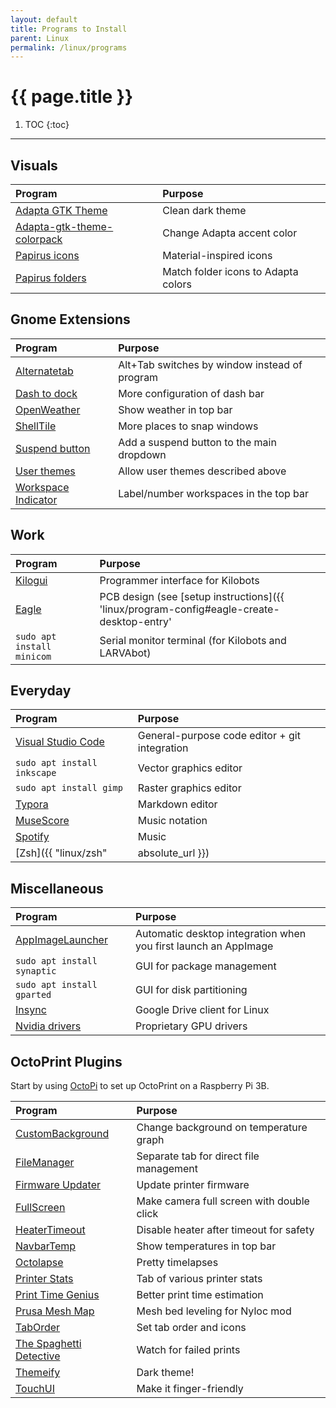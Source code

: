 ```yaml
---
layout: default
title: Programs to Install
parent: Linux
permalink: /linux/programs
---
```


# {{ page.title }}

1. TOC
{:toc}

---

## Visuals

| Program                                                                       | Purpose                             |
| :---------------------------------------------------------------------------- | :---------------------------------- |
| [Adapta GTK Theme](https://github.com/adapta-project/adapta-gtk-theme)        | Clean dark theme                    |
| [Adapta-gtk-theme-colorpack](https://www.gnome-look.org/p/1190851/)           | Change Adapta accent color          |
| [Papirus icons](https://github.com/PapirusDevelopmentTeam/papirus-icon-theme) | Material-inspired icons             |
| [Papirus folders](https://github.com/PapirusDevelopmentTeam/papirus-folders)  | Match folder icons to Adapta colors |


## Gnome Extensions

| Program                                                                               | Purpose                                       |
| :------------------------------------------------------------------------------------ | :-------------------------------------------- |
| [Alternatetab](https://extensions.gnome.org/extension/15/alternatetab/)               | Alt+Tab switches by window instead of program |
| [Dash to dock](https://extensions.gnome.org/extension/307/dash-to-dock/)              | More configuration of dash bar                |
| [OpenWeather](https://extensions.gnome.org/extension/750/openweather/)                | Show weather in top bar                       |
| [ShellTile](https://extensions.gnome.org/extension/657/shelltile/)                    | More places to snap windows                   |
| [Suspend button](https://extensions.gnome.org/extension/826/suspend-button/)          | Add a suspend button to the main dropdown     |
| [User themes](https://extensions.gnome.org/extension/19/user-themes/)                 | Allow user themes described above             |
| [Workspace Indicator](https://extensions.gnome.org/extension/21/workspace-indicator/) | Label/number workspaces in the top bar        |

## Work

| Program                                                   | Purpose                                                                                   |
| :-------------------------------------------------------- | :---------------------------------------------------------------------------------------- |
| [Kilogui](https://github.com/acornejo/kilogui/releases)   | Programmer interface for Kilobots                                                         |
| [Eagle](https://www.autodesk.com/products/eagle/overview) | PCB design (see [setup instructions]({{ 'linux/program-config#eagle-create-desktop-entry' | absolute_url }})) |
| `sudo apt install minicom`                                | Serial monitor terminal (for Kilobots and LARVAbot)                                       |

## Everyday

| Program                                                      | Purpose                                       |
| :----------------------------------------------------------- | :-------------------------------------------- |
| [Visual Studio Code](https://code.visualstudio.com/Download) | General-purpose code editor + git integration |
| `sudo apt install inkscape`                                  | Vector graphics editor                        |
| `sudo apt install gimp`                                      | Raster graphics editor                        |
| [Typora](https://typora.io/)                                 | Markdown editor                               |
| [MuseScore](https://musescore.org/en)                        | Music notation                                |
| [Spotify](https://www.spotify.com/us/download/other/)        | Music                                         |
| [Zsh]({{ "linux/zsh"                                         | absolute_url }})                              | Better terminal |

## Miscellaneous

| Program                                                                                                  | Purpose                                                         |
| :------------------------------------------------------------------------------------------------------- | :-------------------------------------------------------------- |
| [AppImageLauncher](https://github.com/TheAssassin/AppImageLauncher)                                      | Automatic desktop integration when you first launch an AppImage |
| `sudo apt install synaptic`                                                                              | GUI for package management                                      |
| `sudo apt install gparted`                                                                               | GUI for disk partitioning                                       |
| [Insync](https://www.insynchq.com/)                                                                      | Google Drive client for Linux                                   |
| [Nvidia drivers](https://www.mvps.net/docs/install-nvidia-drivers-ubuntu-18-04-lts-bionic-beaver-linux/) | Proprietary GPU drivers                                         |

## OctoPrint Plugins

Start by using [OctoPi](https://octoprint.org/download/) to set up OctoPrint on a Raspberry Pi 3B.

| Program                                                                     | Purpose                                   |
| :-------------------------------------------------------------------------- | :---------------------------------------- |
| [CustomBackground](https://github.com/jneilliii/OctoPrint-CustomBackground) | Change background on temperature graph    |
| [FileManager](https://github.com/Salandora/OctoPrint-FileManager)           | Separate tab for direct file management   |
| [Firmware Updater](https://github.com/OctoPrint/OctoPrint-FirmwareUpdater)  | Update printer firmware                   |
| [FullScreen](https://github.com/BillyBlaze/OctoPrint-FullScreen)            | Make camera full screen with double click |
| [HeaterTimeout](https://github.com/google/OctoPrint-HeaterTimeout)          | Disable heater after timeout for safety   |
| [NavbarTemp](https://github.com/imrahil/OctoPrint-NavbarTemp)               | Show temperatures in top bar              |
| [Octolapse](https://github.com/FormerLurker/Octolapse)                      | Pretty timelapses                         |
| [Printer Stats](https://github.com/amsbr/OctoPrint-Stats)                   | Tab of various printer stats              |
| [Print Time Genius](https://github.com/amsbr/OctoPrint-Stats)               | Better print time estimation              |
| [Prusa Mesh Map](https://github.com/PrusaOwners/OctoPrint-PrusaMeshMap)     | Mesh bed leveling for Nyloc mod           |
| [TabOrder](https://github.com/jneilliii/OctoPrint-TabOrder)                 | Set tab order and icons                   |
| [The Spaghetti Detective](https://www.thespaghettidetective.com/)           | Watch for failed prints                   |
| [Themeify](https://github.com/birkbjo/OctoPrint-Themeify)                   | Dark theme!                               |
| [TouchUI](https://github.com/BillyBlaze/OctoPrint-TouchUI)                  | Make it finger-friendly                   | s |